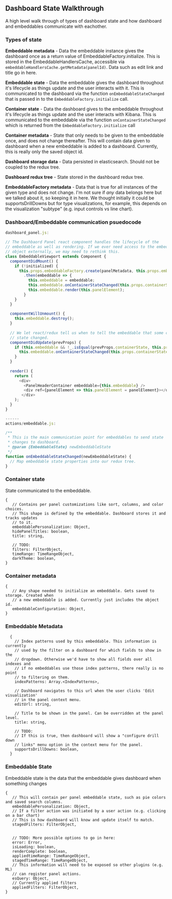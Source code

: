 ## Dashboard State Walkthrough

A high level walk through of types of dashboard state and how dashboard and
embeddables communicate with eachother.

### Types of state

**Embeddable metadata** - Data the embeddable instance gives the dashboard once as a
 return value of EmbeddableFactory.initialize. This is stored in the EmbeddableHandlersCache, accessible via
 `embeddableHandlersCache.getMetadata(panelId)`. Data such as edit link and title go in
 here.
 
**Embeddable state** - Data the embeddable gives the dashboard throughout it's lifecycle as 
  things update and the user interacts with it.  This is communicated to the dashboard via the
  function `onEmbeddableStateChanged` that is passed in to the `EmbeddableFactory.initialize` call.

**Container state** - Data the dashboard gives to the embeddable throughout it's lifecycle
 as things update and the user interacts with Kibana. This is communicated to the embeddable via
 the function `onContainerStateChanged` which is returned from the `EmbeddableFactory.initialize` call

**Container metadata** - State that only needs to be given to the embeddable once, 
 and does not change thereafter. This will contain data given to dashboard when a new embeddable is
  added to a dashboard. Currently, this is really only the saved object id.
 
**Dashboard storage data** - Data persisted in elasticsearch. Should not be coupled to the redux tree.

**Dashboard redux tree** - State stored in the dashboard redux tree.

**EmbeddableFactory metadata** - Data that is true for all instances of the given type and does not change.
I'm not sure if *any* data belongs here but we talked about it, so keeping it in here. We thought initially
 it could be supportsDrillDowns but for type visualizations, for example, this depends on the visualization
 "subtype" (e.g. input controls vs line chart).
 
 
 
### Dashboard/Embeddable communication psuedocode
```js
dashboard_panel.js:

// The Dashbaord Panel react component handles the lifecycle of the
// embeddable as well as rendering. If we ever need access to the embeddable
// object externally, we may need to rethink this.
class EmbeddableViewport extends Component {
  componentDidMount() {
    if (!initialized) {
      this.props.embeddableFactory.create(panelMetadata, this.props.embeddableStateChanged)
        .then(embeddable => {
          this.embeddable = embeddable;
          this.embeddable.onContainerStateChanged(this.props.containerState);
          this.embeddable.render(this.panelElement);
        }
    }
  }
  
  componentWillUnmount() {
    this.embeddable.destroy();
  }
  
  // We let react/redux tell us when to tell the embeddable that some container
  // state changed.
  componentDidUpdate(prevProps) {
    if (this.embeddable && !_.isEqual(prevProps.containerState, this.props.containerState)) {
      this.embeddable.onContainerStateChanged(this.props.containerState);
    }
  }
  
  render() {
    return (
      <div>
        <PanelHeaderContainer embeddable={this.embeddable} />
        <div ref={panelElement => this.panelElement = panelElement}></div>
       </div>
    );
  }
}

------
actions/embeddable.js:

/**
 * This is the main communication point for embeddables to send state
 * changes to dashboard.
 * @param {EmbeddableState} newEmbeddableState
 */
function onEmbeddableStateChanged(newEmbeddableState) {
  // Map embeddable state properties into our redux tree.
}

```

### Container state
State communicated to the embeddable.
```
{
   // Contains per panel customizations like sort, columns, and color choices.
   // This shape is defined by the embeddable. Dashboard stores it and tracks updates
   // to it.
   embeddablePersonalization: Object,
   hidePanelTitles: boolean,
   title: string,
   
   // TODO:
   filters: FilterObject,
   timeRange: TimeRangeObject,
   darkTheme: boolean,
}
```

### Container metadata
```
{
   // Any shape needed to initialize an embeddable. Gets saved to storage. Created when
   // a new embeddable is added. Currently just includes the object id.
   embeddableConfiguration: Object,
}
```

### Embeddable Metadata
```
  {    
    // Index patterns used by this embeddable. This information is currently
    // used by the filter on a dashboard for which fields to show in the
    // dropdown. Otherwise we'd have to show all fields over all indexes and
    // if no embeddables use those index patterns, there really is no point
    // to filtering on them.
    indexPatterns: Array.<IndexPatterns>,
    
    // Dashboard navigates to this url when the user clicks 'Edit visualization'
    // in the panel context menu.
    editUrl: string,
    
    // Title to be shown in the panel. Can be overridden at the panel level.
    title: string,
    
    // TODO:
    // If this is true, then dashboard will show a "configure drill down
    // links" menu option in the context menu for the panel.
    supportsDrillDowns: boolean,
  }
```

### Embeddable State
Embeddable state is the data that the embeddable gives dashboard when something changes

```
{
   // This will contain per panel embeddable state, such as pie colors and saved search columns.
   embeddablePersonalization: Object,
   // If a filter action was initiated by a user action (e.g. clicking on a bar chart)
   // This is how dashboard will know and update itself to match.
   stagedFilters: FilterObject,
  
  
   // TODO: More possible options to go in here: 
   error: Error,
   isLoading: boolean,
   renderComplete: boolean,  
   appliedtimeRange: TimeRangeObject,
   stagedTimeRange: TimeRangeObject,
   // This information will need to be exposed so other plugins (e.g. ML)
   // can register panel actions.
   esQuery: Object,
   // Currently applied filters
   appliedFilters: FilterObject,
}
```
